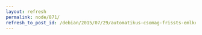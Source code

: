 ```yaml
---
layout: refresh
permalink: node/871/
refresh_to_post_id: /debian/2015/07/29/automatikus-csomag-frissts-emlkeztetk-debianon
---
```

